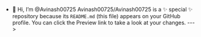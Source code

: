 - 👋 Hi, I’m @Avinash00725
Avinash00725/Avinash00725 is a ✨ special ✨ repository because its `README.md` (this file) appears on your GitHub profile.
You can click the Preview link to take a look at your changes.
--->
